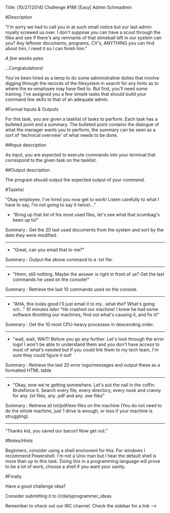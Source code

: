 Title: [10/27/2014] Challenge #186 [Easy] Admin Schmadmin

#Description

"I'm sorry we had to call you in at such small notice but our last admin royally screwed us over. I don't suppose you can have a scout through the files and see if there's any remnants of that slimeball left in our system can you? Any leftover documents, programs, CV's, ANYTHING you can find about him, I need it so I can finish him."

*A few weeks pass*

...Congratulations! 

You've been hired as a temp to do some administrative duties that involve digging through the records of the filesystem in search for any hints as to where the ex-employee may have fled to. But first, you'll need some training. I've assigned you a few simple tasks that should build your command line skills to that of an adequate admin. 

#Formal Inputs & Outputs

For this task, you are given a tasklist of tasks to perform. Each task has a bulleted point and a summary. The bulleted point contains the dialogue of what the manager wants you to perform, the summary can be seen as a sort of 'technical overview' of what needs to be done.

##Input description

As input, you are expected to execute commands into your terminal that correspond to the given task on the tasklist.

##Output description

The program should output the expected output of your command.

#Tasklist

"Okay employee, I've hired you now get to work! Listen carefully to what I have to say, I'm not going to say it twice!..."

* "Bring up that list of his most used files, let's see what that scumbag's been up to!"

Summary : Get the 20 last used documents from the system and sort by the date they were modified.

-----

* "Great, can you email that to me?"

Summary : Output the above command to a .txt file. 

-----

* "Hmm, still nothing. Maybe the answer is right in front of us? Get the last commands he used on the console!"

Summary : Retrieve the last 10 commands used on the console.

-----

* "AHA, this looks good I'll just email it to my...what the? What's going on!..."  *10 minutes later* "He crashed our machine! I knew he had some software throttling our machines, find out what's causing it, and fix it!"

Summary :  Get the 10 most CPU-heavy processes in descending order.

-----

* "wait, wait, WAIT! Before you go any further. Let's look through the error logs! I won't be able to understand them and you don't have access to most of what's needed but if you could link them to my tech team, I'm sure they could figure it out!

Summary : Retrieve the last 20 error logs/messages and output these as a formatted HTML table 

-----

* "Okay, now we're getting somewhere. Let's put the nail in the coffin. Bruteforce it. Search every file, every directory, every nook and cranny for any .txt files, any .pdf and any .exe files"

Summary : Retrieve all txt/pdf/exe files on the machine (You do not need to do the whole machine, just 1 drive is enough, or less if your machine is struggling).

-----

"Thanks kid, you saved our bacon! Now get out."

#Notes/Hints

Beginners, consider using a shell environent for this. For windows I recommend Powershell. I'm not a Unix man but I hear the default shell is more than up to this task. Doing this in a programming language will prove to be a lot of work, choose a shell if you want your sanity.

#Finally

Have a good challenge idea?

Consider submitting it to /r/dailyprogrammer_ideas

Remember to check out our IRC channel. Check the sidebar for a link -->

